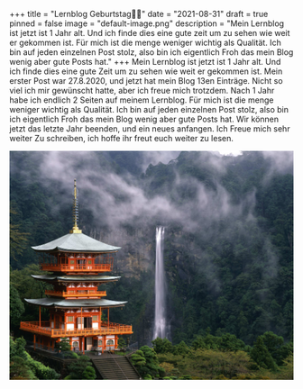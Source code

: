 +++
title = "Lernblog Geburtstag🎉🎂"
date = "2021-08-31"
draft = true
pinned = false
image = "default-image.png"
description = "Mein Lernblog ist jetzt ist 1 Jahr alt. Und ich finde dies eine gute zeit um zu sehen wie weit er gekommen ist. Für mich ist die menge weniger wichtig als Qualität. Ich bin auf jeden einzelnen Post stolz, also bin ich eigentlich Froh das mein Blog wenig aber gute Posts hat."
+++
Mein Lernblog ist jetzt ist 1 Jahr alt. Und ich finde dies eine gute Zeit um zu sehen wie weit er gekommen ist. Mein erster Post war 27.8.2020, und jetzt hat mein Blog 13en Einträge. Nicht so viel ich mir gewünscht hatte, aber ich freue mich trotzdem. Nach 1 Jahr habe ich endlich 2 Seiten auf meinem Lernblog. Für mich ist die menge weniger wichtig als Qualität. Ich bin auf jeden einzelnen Post stolz, also bin ich eigentlich Froh das mein Blog wenig aber gute Posts hat. Wir können jetzt das letzte Jahr beenden, und ein neues anfangen. Ich Freue mich sehr weiter Zu schreiben, ich hoffe ihr freut euch weiter zu lesen.

![](nachi_waterfall_2_oaaxds.jpg)